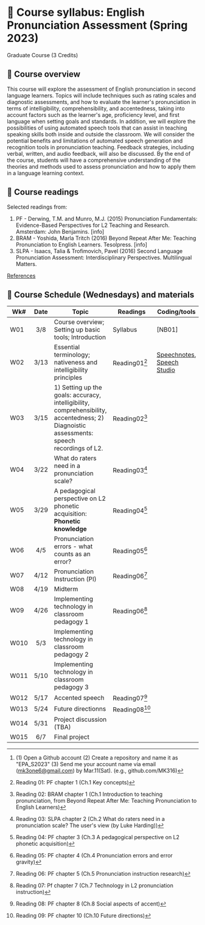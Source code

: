 # 📕 Course syllabus: English Pronunciation Assessment (Spring 2023)
Graduate Course (3 Credits)

## 🔳 Course overview
This course will explore the assessment of English pronunciation in second language learners. Topics will include techniques such as rating scales and diagnostic assessments, and how to evaluate the learner's pronunciation in terms of intelligibility, comprehensibility, and accentedness, taking into account factors such as the learner's age, proficiency level, and first language when setting goals and standards. In addition, we will explore the possibilities of using automated speech tools that can assist in teaching speaking skills both inside and outside the classroom.  We will consider the potential benefits and limitations of automated speech generation and recognition tools in pronunciation teaching. Feedback strategies, including verbal, written, and audio feedback, will also be discussed. By the end of the course, students will have a comprehensive understanding of the theories and methods used to assess pronunciation and how to apply them in a language learning context.

## 🔳 Course readings

Selected readings from:

1. PF - Derwing, T.M. and Munro, M.J. (2015) Pronunciation Fundamentals: Evidence-Based Perspectives for L2 Teaching and Research. Amsterdam: John Benjamins. [info]
2. BRAM - Yoshida, Marla Tritch (2016) Beyond Repeat After Me: Teaching Pronunciation to English Learners. Tesolpress. [info]
3. SLPA - Isaacs, Talia & Trofimovich, Pavel (2016) Second Language Pronunciation Assessment: Interdisciplinary Perspectives. Multilingual Matters. 

[References](https://github.com/MK316/Spring2023/blob/main/EPA/epa_ref.md)   

## 🔳 Course Schedule (Wednesdays) and materials


|Wk#|Date|Topic|Readings|Coding/tools|Assignments|
|--|:--:|--|--|--|--|
|W01|3/8|Course overview; Setting up basic tools; Introduction|Syllabus|[NB01]|Todo[^0]|
|W02|3/13|Essential terminology; nativeness and intelligibility principles |Reading01[^1]|[Speechnotes](https://speechnotes.co/), [Speech Studio](https://speech.microsoft.com/portal/pronunciationassessmenttool)||
|W03|3/15|1) Setting up the goals: accuracy, intelligibility, comprehensibility, accentedness; 2) Diagnoistic assessments: speech recordings of L2. |Reading02[^2] ||
|W04|3/22|What do raters need in a pronunciation scale? |Reading03[^3] ||
|W05|3/29|A pedagogical perspective on L2 phonetic acquisition: **Phonetic knowledge** |Reading04[^4] ||
|W06|4/5|Pronunciation errors - what counts as an error? |Reading05[^5] ||
|W07|4/12|Pronunciation Instruction (PI) | Reading06[^6]||
|W08|4/19|Midterm | ||
|W09|4/26|Implementing technology in classroom pedagogy 1 |Reading06[^7] ||
|W010|5/3| Implementing technology in classroom pedagogy 2| ||
|W011|5/10|Implementing technology in classroom pedagogy 3 | ||
|W012|5/17| Accented speech | Reading07[^8] ||
|W013|5/24| Future directionns|Reading08[^9] ||
|W014|5/31| Project discussion (TBA) | ||
|W015|6/7|Final project | ||




[^0]: (1) Open a Github account (2) Create a repository and name it as "EPA_S2023" (3) Send me your account name via email (mk3one6@gmail.com) by Mar.11(Sat). (e.g., github.com/MK316)
[^1]: Reading 01: PF chapter 1 (Ch.1 Key concepts)
[^2]: Reading 02: BRAM chapter 1 (Ch.1 Introduction to teaching pronunciation, from Beyond Repeat After Me: Teaching Pronunciation to English Learners)
[^3]: Reading 03: SLPA chapter 2 (Ch.2 What do raters need in a pronunciation scale? The user's view (by Luke Harding))
[^4]: Reading 04: PF chapter 3 (Ch.3 A pedagogical perspective on L2 phonetic acquisition)
[^5]: Reading 05: PF chapter 4 (Ch.4 Pronunciation errors and error gravity)
[^6]: Reading 06: PF chapter 5 (Ch.5 Pronunciation instruction research)
[^7]: Reading 07: Pf chapter 7 (Ch.7 Technology in L2 pronunciation instruction)
[^8]: Reading 08: PF chapter 8 (Ch.8 Social aspects of accent)
[^9]: Reading 09: PF chapter 10 (Ch.10 Future directions)

